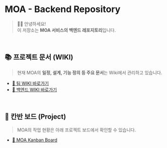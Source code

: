 # MOA - Backend Repository
> 👋👋 안녕하세요!  
이 저장소는 **MOA 서비스의 백엔드 레포지토리**입니다.
<br/>

## 📚 프로젝트 문서 (WIKI)
> 현재 MOA의 **일정, 설계, 기능 정의 등 주요 문서**는 Wiki에서 관리하고 있습니다.  
- [🔗 팀 WIKI 바로가기](https://github.com/100-hours-a-week/4-bull4zo-wiki/wiki)<br/>
- [🔗 백엔드 WIKI 바로가기](https://github.com/100-hours-a-week/4-bull4zo-wiki/wiki/Backend-Wiki)<br/>
<br/>

## 📌 칸반 보드 (Project)
> MOA의 작업 현황은 아래 프로젝트 보드에서 확인할 수 있습니다.
- [🔗 MOA Kanban Board](https://github.com/orgs/100-hours-a-week/projects/130)<br/>
